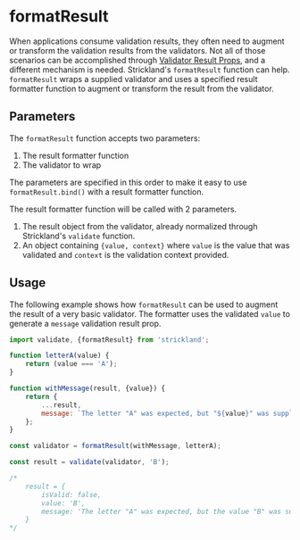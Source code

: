 # formatResult

When applications consume validation results, they often need to augment or transform the validation results from the validators. Not all of those scenarios can be accomplished through [Validator Result Props](https://github.com/jeffhandley/strickland/tree/8a3b29a7273e6ee6f0d3945a170af06068918227/docs/extensibility/validator-result-props.md), and a different mechanism is needed. Strickland's `formatResult` function can help. `formatResult` wraps a supplied validator and uses a specified result formatter function to augment or transform the result from the validator.

## Parameters

The `formatResult` function accepts two parameters:

1. The result formatter function
2. The validator to wrap

The parameters are specified in this order to make it easy to use `formatResult.bind()` with a result formatter function.

The result formatter function will be called with 2 parameters.

1. The result object from the validator, already normalized through Strickland's `validate` function.
2. An object containing `{value, context}` where `value` is the value that was validated and `context` is the validation context provided.

## Usage

The following example shows how `formatResult` can be used to augment the result of a very basic validator. The formatter uses the validated `value` to generate a `message` validation result prop.

```jsx
import validate, {formatResult} from 'strickland';

function letterA(value) {
    return (value === 'A');
}

function withMessage(result, {value}) {
    return {
        ...result,
        message: `The letter "A" was expected, but "${value}" was supplied`
    };
}

const validator = formatResult(withMessage, letterA);

const result = validate(validator, 'B');

/*
    result = {
        isValid: false,
        value: 'B',
        message: 'The letter "A" was expected, but the value "B" was supplied'
    }
*/
```



